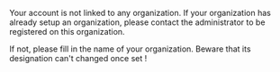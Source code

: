 Your account is not linked to any organization. If your organization has already
setup an organization, please contact the administrator to be registered on this
organization.

If not, please fill in the name of your organization. Beware that its 
designation can't changed once set !